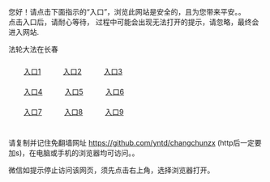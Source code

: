 您好！请点击下面指示的“入口”，浏览此网站是安全的，且为您带来平安。。 <br/>
点击入口后，请耐心等待， 过程中可能会出现无法打开的提示，请忽略，最终会进入网站. </br>

法轮大法在长春<br/>
<div style="padding:10px"><a style="margin:20px" target="_blank" href="https://d2o7s8a3s4kt99.cloudfront.net/2Qpsp?eyldkk" id="ccLink1" rel="nofollow">入口1</a> <a target="_blank" style="margin:20px" href="https://d31q29v3jdv1nu.cloudfront.net/2Qpsp?jcrkvu" id="ccLink2" rel="nofollow">入口2</a> <a style="margin:20px" target="_blank" href="https://d3k3gu1a6v1jyr.cloudfront.net/2Qpsp?mdtnj" id="ccLink3" rel="nofollow">入口3</a></div>

<div style="padding:10px" ><a style="margin:20px" target="_blank" href="https://d2o7s8a3s4kt99.cloudfront.net/2Qpsp?eyldkk" id="ccLink4" rel="nofollow">入口4</a> <a style="margin:20px" href="https://d31q29v3jdv1nu.cloudfront.net/2Qpsp?jcrkvu" target="_blank" id="ccLink5" rel="nofollow">入口5</a> <a style="margin:20px" href="https://d3k3gu1a6v1jyr.cloudfront.net/2Qpsp?mdtnj" target="_blank" id="ccLink6" rel="nofollow">入口6</a></div>

<div style="padding:10px"><a style="margin:20px" target="_blank" href="https://d2o7s8a3s4kt99.cloudfront.net/2Qpsp?eyldkk" id="ccLink7" rel="nofollow">入口7</a> <a style="margin:20px" href="https://d31q29v3jdv1nu.cloudfront.net/2Qpsp?jcrkvu" target="_blank" id="ccLink8" rel="nofollow">入口8</a> <a style="margin:20px" target="_blank" href="https://d3k3gu1a6v1jyr.cloudfront.net/2Qpsp?mdtnj" id="ccLink9" rel="nofollow">入口9</a></div>

<br/>



请复制并记住免翻墙网址 https://github.com/yntd/changchunzx (http后一定要加s)，在电脑或手机的浏览器均可访问。。<br/>

微信如提示停止访问该网页，须先点击右上角，选择浏览器打开。
